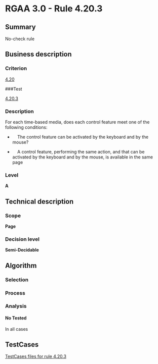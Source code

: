 # RGAA 3.0 -  Rule 4.20.3

## Summary

No-check rule

## Business description

### Criterion

[4.20](http://asqatasun.github.io/RGAA--3.0--EN/RGAA3.0_Criteria_English_version_v1.html#crit-4-20)

###Test

[4.20.3](http://asqatasun.github.io/RGAA--3.0--EN/RGAA3.0_Criteria_English_version_v1.html#test-4-20-3)

### Description
For each time-based media, does each control
    feature meet one of the following conditions:
    <ul><li>&nbsp;&nbsp;&nbsp; The control feature
   can be activated by the keyboard and by the mouse?</li>
  <li>&nbsp;&nbsp;&nbsp; A control feature,
   performing the same action, and that can be
   activated by the keyboard and by the mouse, is
   available in the same page
  </li>
    </ul> 


### Level

**A**

## Technical description

### Scope

**Page**

### Decision level

**Semi-Decidable**

## Algorithm

### Selection

### Process

### Analysis

#### No Tested 

In all cases



##  TestCases 

[TestCases files for rule 4.20.3](https://github.com/Asqatasun/Asqatasun/tree/master/rules/rules-rgaa3.0/src/test/resources/testcases/rgaa30/Rgaa30Rule042003/) 


